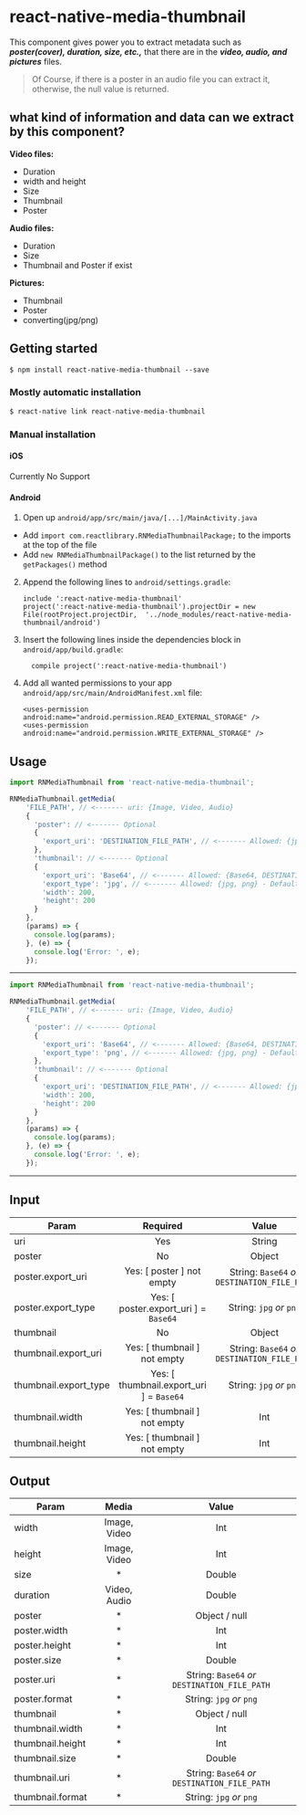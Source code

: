 
# react-native-media-thumbnail
This component gives power you to extract metadata such as **_poster(cover), duration, size, etc.,_** that there are in the **_video, audio, and pictures_** files.
> Of Course, if there is a poster in an audio file you can extract it,
otherwise, the null value is returned.
## what kind of information and data can we extract by this component?

**Video files:**
* Duration
* width and height
* Size
* Thumbnail
* Poster

**Audio files:**
* Duration
* Size
* Thumbnail and Poster if exist

**Pictures:**
* Thumbnail
* Poster
* converting(jpg/png)

## Getting started

`$ npm install react-native-media-thumbnail --save`

### Mostly automatic installation

`$ react-native link react-native-media-thumbnail`

### Manual installation


#### iOS

Currently No Support

#### Android

1. Open up `android/app/src/main/java/[...]/MainActivity.java`
  - Add `import com.reactlibrary.RNMediaThumbnailPackage;` to the imports at the top of the file
  - Add `new RNMediaThumbnailPackage()` to the list returned by the `getPackages()` method
2. Append the following lines to `android/settings.gradle`:
    ```
    include ':react-native-media-thumbnail'
    project(':react-native-media-thumbnail').projectDir = new File(rootProject.projectDir,  '../node_modules/react-native-media-thumbnail/android')
    ```
3. Insert the following lines inside the dependencies block in `android/app/build.gradle`:
    ```
      compile project(':react-native-media-thumbnail')
    ```
4. Add all wanted permissions to your app `android/app/src/main/AndroidManifest.xml` file:
    ```
    <uses-permission android:name="android.permission.READ_EXTERNAL_STORAGE" />
    <uses-permission android:name="android.permission.WRITE_EXTERNAL_STORAGE" />
    ```

## Usage
```javascript
import RNMediaThumbnail from 'react-native-media-thumbnail';

RNMediaThumbnail.getMedia(
    'FILE_PATH', // <------- uri: {Image, Video, Audio}
    {
      'poster': // <------- Optional
      {
        'export_uri': 'DESTINATION_FILE_PATH', // <------- Allowed: {jpg, png}
      },
      'thumbnail': // <------- Optional
      {
        'export_uri': 'Base64', // <------- Allowed: {Base64, DESTINATION_FILE_PATH}
        'export_type': 'jpg', // <------- Allowed: {jpg, png} - Default: jpg
        'width': 200,
        'height': 200
      }
    },
    (params) => {
      console.log(params);
    }, (e) => {
      console.log('Error: ', e);
    });
```
---

```javascript
import RNMediaThumbnail from 'react-native-media-thumbnail';

RNMediaThumbnail.getMedia(
    'FILE_PATH', // <------- uri: {Image, Video, Audio}
    {
      'poster': // <------- Optional
      {
        'export_uri': 'Base64', // <------- Allowed: {Base64, DESTINATION_FILE_PATH}
        'export_type': 'png', // <------- Allowed: {jpg, png} - Default: jpg
      },
      'thumbnail': // <------- Optional
      {
        'export_uri': 'DESTINATION_FILE_PATH', // <------- Allowed: {jpg, png}
        'width': 200,
        'height': 200
      }
    },
    (params) => {
      console.log(params);
    }, (e) => {
      console.log('Error: ', e);
    });
```
---

## Input
| Param        | Required           | Value  |
| ------------- |:-------------:|:-------------:|
| uri      | Yes | String  |
| poster      | No |   Object   |
| poster.export_uri | Yes: [ poster ] not empty |    String: `Base64` _or_ `DESTINATION_FILE_PATH` |
| poster.export_type | Yes: [ poster.export_uri ] = `Base64` |    String: `jpg` _or_ `png` |
| thumbnail      | No |   Object   |
| thumbnail.export_uri | Yes: [ thumbnail ] not empty |    String: `Base64` _or_ `DESTINATION_FILE_PATH` |
| thumbnail.export_type | Yes: [ thumbnail.export_uri ] = `Base64` |    String: `jpg` _or_ `png` |
| thumbnail.width | Yes: [ thumbnail ] not empty  |    Int    |
| thumbnail.height | Yes: [ thumbnail ] not empty  |    Int    |

## Output
| Param        | Media           | Value  |
| ------------- |:-------------:|:-------------:|
| width      | Image, Video | Int  |
| height      | Image, Video |   Int   |
| size | * |    Double |
| duration | Video, Audio |    Double |
| poster | *  |    Object / null    |
| poster.width | *  |    Int    |
| poster.height | *  |    Int    |
| poster.size | *  |    Double    |
| poster.uri | *  |    String: `Base64` _or_ `DESTINATION_FILE_PATH`    |
| poster.format | *  |    String: `jpg` _or_ `png`    |
| thumbnail | *  |    Object / null    |
| thumbnail.width | *  |    Int    |
| thumbnail.height | *  |    Int    |
| thumbnail.size | *  |    Double    |
| thumbnail.uri | *  |    String: `Base64` _or_ `DESTINATION_FILE_PATH`    |
| thumbnail.format | *  |    String: `jpg` _or_ `png`    |
